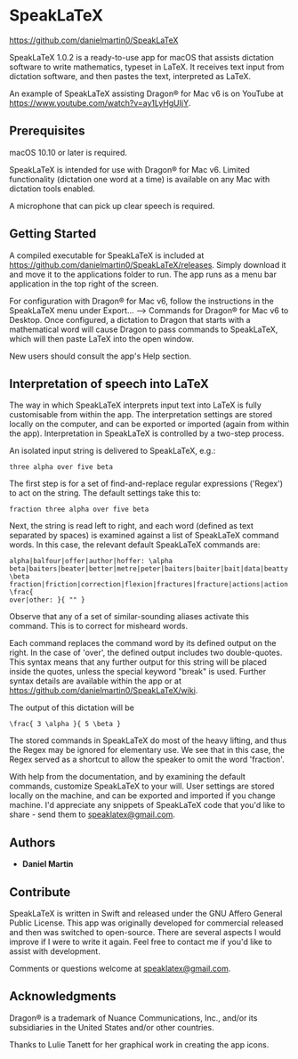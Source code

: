 # SpeakLaTeX
https://github.com/danielmartin0/SpeakLaTeX


SpeakLaTeX 1.0.2 is a ready-to-use app for macOS that assists dictation software to write mathematics, typeset in LaTeX. It receives text input from dictation software, and then pastes the text, interpreted as LaTeX.

An example of SpeakLaTeX assisting Dragon® for Mac v6 is on YouTube at https://www.youtube.com/watch?v=ay1LyHgUIjY.

## Prerequisites

macOS 10.10 or later is required.

SpeakLaTeX is intended for use with Dragon® for Mac v6. Limited functionality (dictation one word at a time) is available on any Mac with dictation tools enabled.

A microphone that can pick up clear speech is required.

## Getting Started

A compiled executable for SpeakLaTeX is included at https://github.com/danielmartin0/SpeakLaTeX/releases. Simply download it and move it to the applications folder to run. The app runs as a menu bar application in the top right of the screen.

For configuration with Dragon® for Mac v6, follow the instructions in the SpeakLaTeX menu under Export… ⟶ Commands for Dragon® for Mac v6 to Desktop. Once configured, a dictation to Dragon that starts with a mathematical word will cause Dragon to pass commands to SpeakLaTeX, which will then paste LaTeX into the open window.

New users should consult the app's Help section.

## Interpretation of speech into LaTeX

The way in which SpeakLaTeX interprets input text into LaTeX is fully customisable from within the app. The interpretation settings are stored locally on the computer, and can be exported or imported (again from within the app). Interpretation in SpeakLaTeX is controlled by a two-step process.

An isolated input string is delivered to SpeakLaTeX, e.g.:
```
three alpha over five beta
```
The first step is for a set of find-and-replace regular expressions ('Regex') to act on the string. The default settings take this to:
```
fraction three alpha over five beta
```
Next, the string is read left to right, and each word (defined as text separated by spaces) is examined against a list of SpeakLaTeX command words. In this case, the relevant default SpeakLaTeX commands are:
```
alpha|balfour|offer|author|hoffer: \alpha
beta|baiters|beater|better|metre|peter|baiters|baiter|bait|data|beatty|leader: \beta
fraction|friction|correction|flexion|fractures|fracture|actions|action|fractured|sections|section|traction|functions|function|fractional|fractions: \frac{
over|other: }{ "" }
```
Observe that any of a set of similar-sounding aliases activate this command. This is to correct for misheard words.

Each command replaces the command word by its defined output on the right. In the case of 'over', the defined output includes two double-quotes. This syntax means that any further output for this string will be placed inside the quotes, unless the special keyword "break" is used. Further syntax details are available within the app or at https://github.com/danielmartin0/SpeakLaTeX/wiki.

The output of this dictation will be
```
\frac{ 3 \alpha }{ 5 \beta }
```

The stored commands in SpeakLaTeX do most of the heavy lifting, and thus the Regex may be ignored for elementary use. We see that in this case, the Regex served as a shortcut to allow the speaker to omit the word 'fraction'.

With help from the documentation, and by examining the default commands, customize SpeakLaTeX to your will. User settings are stored locally on the machine, and can be exported and imported if you change machine. I'd appreciate any snippets of SpeakLaTeX code that you'd like to share - send them to speaklatex@gmail.com.

## Authors

* **Daniel Martin**

## Contribute

SpeakLaTeX is written in Swift and released under the GNU Affero General Public License. This app was originally developed for commercial released and then was switched to open-source. There are several aspects I would improve if I were to write it again. Feel free to contact me if you'd like to assist with development.

Comments or questions welcome at speaklatex@gmail.com.

## Acknowledgments

Dragon® is a trademark of Nuance Communications, Inc., and/or its subsidiaries in the United States and/or other countries.

Thanks to Lulie Tanett for her graphical work in creating the app icons.
